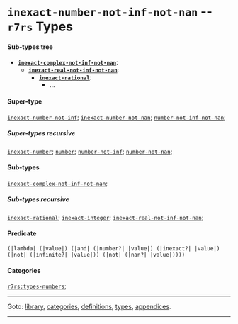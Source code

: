 

<a id='type__r7rs__inexact-number-not-inf-not-nan'></a>

# `inexact-number-not-inf-not-nan` -- `r7rs` Types


#### Sub-types tree

* **[`inexact-complex-not-inf-not-nan`](../../r7rs/types/inexact-complex-not-inf-not-nan.md#type__r7rs__inexact-complex-not-inf-not-nan)**:
  * **[`inexact-real-not-inf-not-nan`](../../r7rs/types/inexact-real-not-inf-not-nan.md#type__r7rs__inexact-real-not-inf-not-nan)**:
    * **[`inexact-rational`](../../r7rs/types/inexact-rational.md#type__r7rs__inexact-rational)**:
      * ...


#### Super-type

[`inexact-number-not-inf`](../../r7rs/types/inexact-number-not-inf.md#type__r7rs__inexact-number-not-inf);
[`inexact-number-not-nan`](../../r7rs/types/inexact-number-not-nan.md#type__r7rs__inexact-number-not-nan);
[`number-not-inf-not-nan`](../../r7rs/types/number-not-inf-not-nan.md#type__r7rs__number-not-inf-not-nan);


##### Super-types recursive

[`inexact-number`](../../r7rs/types/inexact-number.md#type__r7rs__inexact-number);
[`number`](../../r7rs/types/number.md#type__r7rs__number);
[`number-not-inf`](../../r7rs/types/number-not-inf.md#type__r7rs__number-not-inf);
[`number-not-nan`](../../r7rs/types/number-not-nan.md#type__r7rs__number-not-nan);


#### Sub-types

[`inexact-complex-not-inf-not-nan`](../../r7rs/types/inexact-complex-not-inf-not-nan.md#type__r7rs__inexact-complex-not-inf-not-nan);


##### Sub-types recursive

[`inexact-rational`](../../r7rs/types/inexact-rational.md#type__r7rs__inexact-rational);
[`inexact-integer`](../../r7rs/types/inexact-integer.md#type__r7rs__inexact-integer);
[`inexact-real-not-inf-not-nan`](../../r7rs/types/inexact-real-not-inf-not-nan.md#type__r7rs__inexact-real-not-inf-not-nan);


#### Predicate

```
(|lambda| (|value|) (|and| (|number?| |value|) (|inexact?| |value|) (|not| (|infinite?| |value|)) (|not| (|nan?| |value|))))
```


#### Categories

[`r7rs:types-numbers`](../../r7rs/categories/r7rs_3a_types-numbers.md#category__r7rs__r7rs_3a_types-numbers);

----

Goto: [library](../../r7rs/_index.md#library__r7rs), [categories](../../r7rs/categories/_index.md#toc__r7rs__categories), [definitions](../../r7rs/definitions/_index.md#toc__r7rs__definitions), [types](../../r7rs/types/_index.md#toc__r7rs__types), [appendices](../../r7rs/appendices/_index.md#toc__r7rs__appendices).

----

